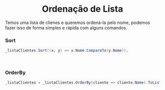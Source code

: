 <h1 align="center">Ordenação de Lista</h1>


<p>
    Temos uma lista de clienes e queremos ordená-la pelo nome, podemos fazer isso de forma simples e rápida com alguns comandos.
</p>

<h3>Sort</h3>

```csharp
_listaClientes.Sort((x, y) => x.Nome.CompareTo(y.Nome));
```

<br>

<h3>OrderBy</h3>

```csharp
_listaClientes = _listaClientes.OrderBy(cliente => cliente.Nome).ToList();
```
